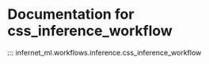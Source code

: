 # Documentation for css_inference_workflow

::: infernet_ml.workflows.inference.css_inference_workflow
